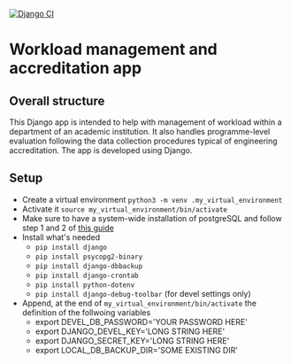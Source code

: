 [![Django CI](https://github.com/albertocorrias/workload_management/actions/workflows/django.yml/badge.svg?branch=devel)](https://github.com/albertocorrias/workload_management/actions/workflows/django.yml)

# Workload management and accreditation app

## Overall structure

This Django app is intended to help with management of workload within a department of an academic institution. It also handles programme-level evaluation following the data collection procedures typical of engineering accreditation. The app is developed using Django.

## Setup

-  Create a virtual environment `python3 -m venv .my_virtual_environment`
-  Activate it `source my_virtual_environment/bin/activate`
-  Make sure to have a system-wide installation of postgreSQL and follow step 1 and 2 of [this guide](https://www.digitalocean.com/community/tutorials/how-to-set-up-django-with-postgres-nginx-and-gunicorn-on-ubuntu)
-  Install what's needed
    * `pip install django`
    * `pip install psycopg2-binary`
    * `pip install django-dbbackup`
    * `pip install django-crontab`
    * `pip install python-dotenv`
    * `pip install django-debug-toolbar` (for devel settings only)
- Append, at the end of `my_virtual_environment/bin/activate` the definition of the follwoing variables
    * export DEVEL_DB_PASSWORD='YOUR PASSWORD HERE'
    * export DJANGO_DEVEL_KEY='LONG STRING HERE'
    * export DJANGO_SECRET_KEY='LONG STRING HERE'
    * export LOCAL_DB_BACKUP_DIR='SOME EXISTING DIR'

  

